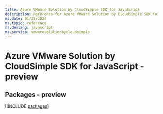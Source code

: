 ```yaml
---
title: Azure VMware Solution by CloudSimple SDK for JavaScript
description: Reference for Azure VMware Solution by CloudSimple SDK for JavaScript
ms.date: 01/25/2024
ms.topic: reference
ms.devlang: javascript
ms.service: vmwaresolutionbycloudsimple
---
```

# Azure VMware Solution by CloudSimple SDK for JavaScript - preview
## Packages - preview
[!INCLUDE [packages](vmware-solution-by-cloudsimple-index.md)]